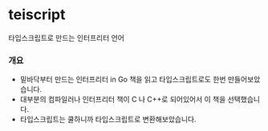 # teiscript

타입스크립트로 만드는 인터프리터 언어

### 개요
- 밑바닥부터 만드는 인터프리터 in Go 책을 읽고 타입스크립트로도 한번 만들어보았습니다.
- 대부분의 컴파일러나 인터프리터 책이 C 나 C++로 되어있어서 이 책을 선택했습니다.
- 타입스크립트는 쿨하니까 타입스크립트로 변환해보았습니다.